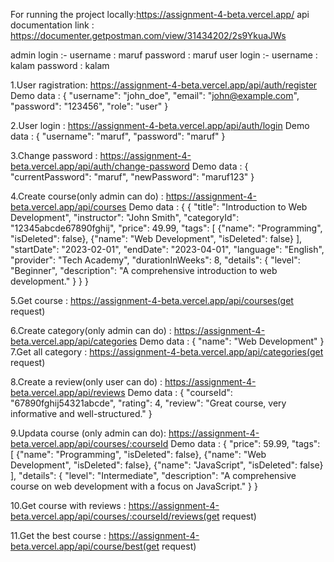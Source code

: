For running the project locally:https://assignment-4-beta.vercel.app/
api documentation link : https://documenter.getpostman.com/view/31434202/2s9YkuaJWs

admin login :-
username : maruf
password : maruf
user login :-
username : kalam
password : kalam

1.User ragistration: https://assignment-4-beta.vercel.app/api/auth/register
Demo data : {
    "username": "john_doe",
    "email": "john@example.com",
    "password": "123456",
    "role": "user"
}

2.User login :  https://assignment-4-beta.vercel.app/api/auth/login
Demo data : {
    "username": "maruf",
    "password": "maruf"
}

3.Change password : https://assignment-4-beta.vercel.app/api/auth/change-password
Demo data : {
    "currentPassword": "maruf",
    "newPassword": "maruf123"
}

4.Create course(only admin can do) : https://assignment-4-beta.vercel.app/api/courses
Demo data : {
                    {
    "title": "Introduction to Web Development",
    "instructor": "John Smith",
    "categoryId": "12345abcde67890fghij",
    "price": 49.99,
    "tags": [
        {"name": "Programming", "isDeleted": false},
        {"name": "Web Development", "isDeleted": false}
    ],
    "startDate": "2023-02-01",
    "endDate": "2023-04-01",
    "language": "English",
    "provider": "Tech Academy",
    "durationInWeeks": 8,
    "details": {
        "level": "Beginner",
        "description": "A comprehensive introduction to web development."
    }
}
}

5.Get course : https://assignment-4-beta.vercel.app/api/courses(get request)

6.Create category(only admin can do) : https://assignment-4-beta.vercel.app/api/categories
Demo data : {
    "name": "Web Development"
}
7.Get all category : https://assignment-4-beta.vercel.app/api/categories(get request)

8.Create a review(only user can do) : https://assignment-4-beta.vercel.app/api/reviews
Demo data : {
    "courseId": "67890fghij54321abcde",
    "rating": 4,
    "review": "Great course, very informative and well-structured."
}

9.Updata course (only admin can do): https://assignment-4-beta.vercel.app/api/courses/:courseId
Demo data : {
    "price": 59.99,
    "tags": [
        {"name": "Programming", "isDeleted": false},
        {"name": "Web Development", "isDeleted": false},
        {"name": "JavaScript", "isDeleted": false}
    ],
    "details": {
        "level": "Intermediate",
        "description": "A comprehensive course on web development with a focus on JavaScript."
    }
}

10.Get course with reviews : https://assignment-4-beta.vercel.app/api/courses/:courseId/reviews(get request)

11.Get the best course :  https://assignment-4-beta.vercel.app/api/course/best(get request)